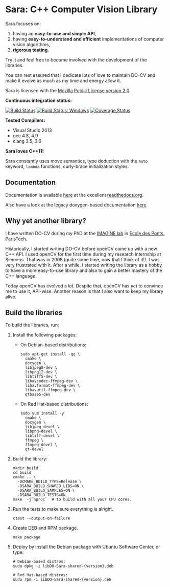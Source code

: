 Sara: C++ Computer Vision Library
==================================

Sara focuses on:

1. having an **easy-to-use and simple API**,
2. having **easy-to-understand and efficient** implementations of computer vision
   algorithms,
3. **rigorous testing**.

Try it and feel free to become involved with the development of the libraries.

You can rest assured that I dedicate lots of love to maintain DO-CV and make it
evolve as much as my time and energy allow it.

Sara is licensed with the [Mozilla Public License version
2.0](https://github.com/DO-CV/DO-CV/raw/master/COPYING.MPL2).

**Continuous integration status:**

[![Build Status](https://travis-ci.org/DO-CV/sara.svg?branch=master)](https://travis-ci.org/DO-CV/sara)
<a href="https://ci.appveyor.com/project/do-cv/sara"><img src="https://ci.appveyor.com/api/projects/status/github/do-cv/sara?branch=master&svg=true" alt="Build Status: Windows" /></a>
[![Coverage Status](https://coveralls.io/repos/DO-CV/sara/badge.svg?branch=master)](https://coveralls.io/r/DO-CV/sara?branch=master)

**Tested Compilers:**
- Visual Studio 2013
- gcc 4.8, 4.9
- clang 3.5, 3.6

**Sara loves C++11!**

Sara constantly uses move semantics, type deduction with the `auto` keyword,
`lambda` functions, curly-brace initialization styles.


Documentation
-------------

Documentation is available [here](http://do-cv.readthedocs.org/en/latest/) at
the excellent [readthedocs.org](https://readthedocs.org/).

Also have a look at the legacy doxygen-based documentation
[here](http://do-cv.github.io/DO-CV/).


Why yet another library?
------------------------

I have written DO-CV during my PhD at the [IMAGINE
lab](http://imagine.enpc.fr/) in [Ecole des Ponts,
ParisTech](http://www.enpc.fr).

Historically, I started writing DO-CV before openCV came up with a new C++ API.
I used openCV for the first time during my research internship at Siemens. That
was in 2008 (quite some time, now that I think of it!). I was very frustrated
with it. After a while, I started writing the library as a hobby to have a more
easy-to-use library and also to gain a better mastery of the C++ language.

Today openCV has evolved a lot. Despite that, openCV has yet to convince me to
use it, API-wise. Another reason is that I also want to keep my library alive.


Build the libraries
-------------------

To build the libraries, run:

1. Install the following packages:

   - On Debian-based distributions:
     ```
     sudo apt-get install -qq \
       cmake \
       doxygen \
       libjpeg8-dev \
       libpng12-dev \
       libtiff5-dev \
       libavcodec-ffmpeg-dev \
       libavformat-ffmpeg-dev \
       libavutil-ffmpeg-dev \
       qtbase5-dev
     ```

   - On Red Hat-based distributions:
     ```
     sudo yum install -y
       cmake \
       doxygen \
       libjpeg-devel \
       libpng-devel \
       libtiff-devel \
       ffmpeg \
       ffmpeg-devel \
       qt-devel
     ```

2. Build the library:

   ```
   mkdir build
   cd build
   cmake .. \
     -DCMAKE_BUILD_TYPE=Release \
     -DSARA_BUILD_SHARED_LIBS=ON \
     -DSARA_BUILD_SAMPLES=ON \
     -DSARA_BUILD_TESTS=ON
   make  -j`nproc`  # to build with all your CPU cores.
   ```

3. Run the tests to make sure everything is alright.

   ```
   ctest --output-on-failure
   ```

4. Create DEB and RPM package.

   ```
   make package
   ```

5. Deploy by install the Debian package with Ubuntu Software Center, or type:

   ```
   # Debian-based distros:
   sudo dpkg -i libDO-Sara-shared-{version}.deb

   # Red Hat-based distros:
   sudo rpm -i libDO-Sara-shared-{version}.deb
   ```
